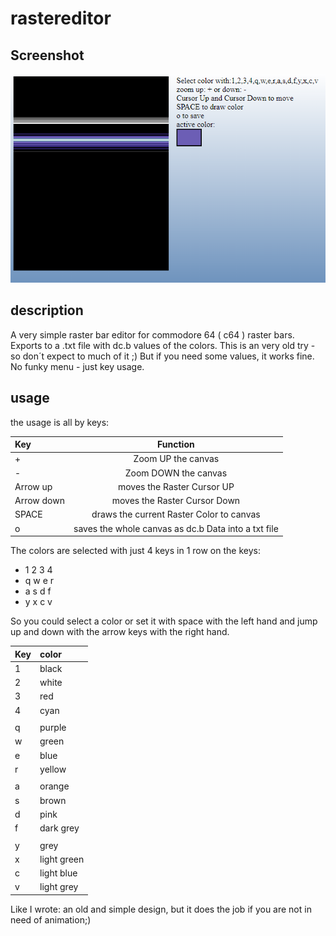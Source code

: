 # rastereditor

## Screenshot

![AmigaWebGuru-Preview](Docs/image/raster-editor.png)

## description 
A very simple raster bar editor for commodore 64 ( c64 ) raster bars. Exports to a .txt file with dc.b values of the colors. 
This is an very old try - so don´t expect to much of it ;) But if you need some values, it works fine. 
No funky menu - just key usage. 

## usage
the usage is all by keys:

| Key        |                      Function                       | 
|:-----------|:---------------------------------------------------:| 
| +          |                 Zoom UP the canvas                  | 
| -          |                Zoom DOWN the canvas                 | 
| Arrow up   |             moves the Raster Cursor UP              | 
| Arrow down |            moves the Raster Cursor Down             |
| SPACE      |      draws the current Raster Color to canvas       |
| o          | saves the whole canvas as dc.b Data into a txt file |

The colors are selected with just 4 keys in 1 row on the keys:

* 1 2 3 4
* q w e r
* a s d f
* y x c v

So you could select a color or set it with space with the left hand and jump up and down with the arrow keys with the right hand.

| Key | color       | 
|:----|:------------|
| 1   | black       |
| 2   | white       |
| 3   | red         |
| 4   | cyan        |
|     |             |
| q   | purple      |
| w   | green       |
| e   | blue        |
| r   | yellow      |
|     |             |
| a   | orange      |
| s   | brown       |
| d   | pink        |
| f   | dark grey   |
|     |             |
| y   | grey        |
| x   | light green |
| c   | light blue  |
| v   | light grey  |


Like I wrote: an old and simple design, but it does the job if you are not in need of animation;)



